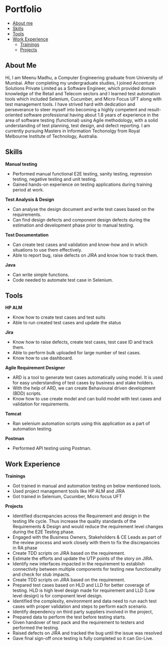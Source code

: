 # Portfolio
- [About me](#about-me)
- [Skills](#skills)
- [Tools](#tools)
- [Work Experience](#work-experience)
  * [Trainings](#trainings)
  * [Projects](#projects)

## About Me
Hi, I am Meenu Madhu, a Computer Engineering graduate from University of Mumbai. After completing my undergraduate studies, I joined Accenture Solutions Private Limited as a Software Engineer, which provided domain knowledge of the Retail and Telecom sectors and I learned test automation tools which included Selenium, Cucumber, and Micro Focus UFT along with test management tools. I have strived hard with dedication and perseverance to steer myself into becoming a highly competent and result-oriented software professional having about 1.8 years of experience in the area of software testing (functional) using Agile methodology, with a solid understanding of test planning, test design, and defect reporting. 
I am currently pursuing Masters in Information Techonolgy from Royal Melbourne Institute of Technology, Australia.

## Skills
__Manual testing__
  * Performed manual functional E2E testing, sanity testing, regression testing, negative testing and unit testing.
  * Gained hands-on experience on testing applications during training period at work.

__Test Analysis & Design__
* Can analyse the design document and write test cases based on the requirements.
* Can find design defects and component design defects during the estimation and development phase prior to manual testing.

__Test Documentation__  
* Can create test cases and validation and know-how and in which situations to use them effectively.
* Able to report bug, raise defects on JIRA and know how to track them.

__Java__  
* Can write simple functions.
* Code needed to automate test case in Selenium.


## Tools
__HP ALM__
* Know how to create test cases and test suits
* Able to run created test cases and update the status

__Jira__
* Know how to raise defects, create test cases, test case ID and track them.
* Able to perform bulk uploaded for large number of test cases.
* Know how to use dashboard.

__Agile Requirement Designer__
* ARD is a tool to generate test cases automatically using model. It is used for easy understanding of test cases by business and stake holders.
* With the help of ARD, we can create Behavioural driven development (BDD) scripts.
* Know how to use create model and can build model with test cases and validation for requirements.

__Tomcat__
* Ran selenium automation scripts using this application as a part of automation testing.

__Postman__
* Performed API testing using Postman.

## Work Experience
__Trainings__
* Got trained in manual and automation testing on below mentioned tools.
* Used project management tools like HP ALM and JIRA
* Got trained in Selenium, Cucumber, Micro focus UFT

__Projects__
* Identified discrepancies across the Requirement and design in the testing life cycle. Thus increase the quality standards of the Requirements & Design and would reduce the requirement level changes during the E2E Testing phase.
* Engaged with the Business Owners, Stakeholders & CE Leads as part of the review process and work closely with them to fix the discrepancies in RA phase
* Create TDD scripts on JIRA based on the requirement.
* Estimate the efforts and update the UTP points of the story on JIRA.
* Identify new interfaces impacted in the requirement to establish connectivity between multiple components for testing new functionality and check for stub impacts.
* Create TDD scripts on JIRA based on the requirement.
* Prepared test cases based on HLD and LLD for better coverage of testing. HLD is high level design made for requirement and LLD (Low level design) is for component level design.
* Identified the complexity, environment and data need to run each test cases with proper validation and steps to perform each scenario.
* Identify dependency on third party suppliers involved in the project,
* Prepared data to perform the test before testing starts.
* Given handover of test pack and the requirement to testers and performed the testing.
* Raised defects on JIRA and tracked the bug until the issue was resolved
* Gave final sign-off once testing is fully completed so it can Go-Live. 
  
